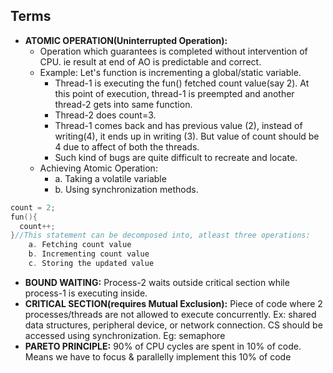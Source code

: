 ## Terms
- **ATOMIC OPERATION(Uninterrupted Operation):**
  - Operation which guarantees is completed without intervention of CPU. ie result at end of AO is predictable and correct.
  - Example: Let's function is incrementing a global/static variable.
    - Thread-1 is executing the fun() fetched count value(say 2). At this point of execution, thread-1 is preempted and another thread-2 gets into same function.
    - Thread-2 does count=3.
    - Thread-1 comes back and has previous value (2), instead of writing(4), it ends up in writing (3). But value of count should be 4 due to affect of both the threads.
    - Such kind of bugs are quite difficult to recreate and locate.
  - Achieving Atomic Operation:    
    - a. Taking a volatile variable     
    - b. Using synchronization methods.
```c
count = 2;
fun(){
  count++;    
}//This statement can be decomposed into, atleast three operations:    
    a. Fetching count value    
    b. Incrementing count value    
    c. Storing the updated value
```    
- **BOUND WAITING:** Process-2 waits outside critical section while process-1 is executing inside.
- **CRITICAL SECTION(requires Mutual Exclusion):** Piece of code where 2 processes/threads are not allowed to execute concurrently. Ex: shared data structures, peripheral device, or network connection. CS should be accessed using synchronization. Eg: semaphore
- **PARETO PRINCIPLE:** 90% of CPU cycles are spent in 10% of code. Means we have to focus & parallelly implement this 10% of code


